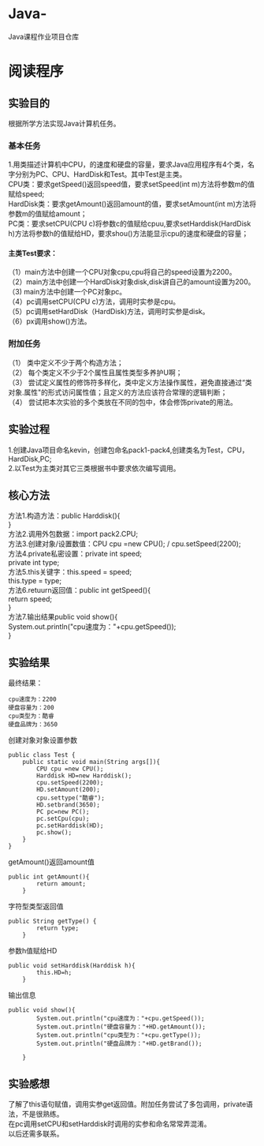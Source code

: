 # Java-
Java课程作业项目仓库

# 阅读程序

## 实验目的  
根据所学方法实现Java计算机任务。  
### 基本任务
1.用类描述计算机中CPU，的速度和硬盘的容量，要求Java应用程序有4个类，名字分别为PC、CPU、HardDisk和Test。其中Test是主类。  
  CPU类：要求getSpeed()返回speed值，要求setSpeed(int m)方法将参数m的值赋给speed;  
  HardDisk类：要求getAmount()返回amount的值，要求setAmount(int m)方法将参数m的值赋给amount；  
  PC类：要求setCPU(CPU c)将参数c的值赋给cpuu,要求setHarddisk(HardDisk h)方法将参数h的值赋给HD，要求shou()方法能显示cpu的速度和硬盘的容量；  
#### 主类Test要求：  
  （1）main方法中创建一个CPU对象cpu,cpu将自己的speed设置为2200。  
  （2）main方法中创建一个HardDisk对象disk,disk讲自己的amount设置为200。  
  （3) main方法中创建一个PC对象pc。  
  （4）pc调用setCPU(CPU c)方法，调用时实参是cpu。  
  （5）pc调用setHardDisk（HardDisk)方法，调用时实参是disk。  
  （6）px调用show()方法。  

### 附加任务    
  （1） 类中定义不少于两个构造方法；  
  （2） 每个类定义不少于2个属性且属性类型多养护U啊；  
  （3） 尝试定义属性的修饰符多样化，类中定义方法操作属性，避免直接通过“类对象.属性"的形式访问属性值；且定义的方法应该符合常理的逻辑判断；  
  （4） 尝试把本次实验的多个类放在不同的包中，体会修饰private的用法。  
  
## 实验过程  
  1.创建Java项目命名kevin，创建包命名pack1-pack4,创建类名为Test，CPU，HardDisk,PC;  
  2.以Test为主类对其它三类根据书中要求依次编写调用。  
  
## 核心方法  
  方法1.构造方法：public Harddisk(){  
                }    
  方法2.调用外包数据：import pack2.CPU;  
  方法3.创建对象/设置数值：CPU cpu =new CPU(); / cpu.setSpeed(2200);  
  方法4.private私密设置：private int speed;  
	                      private int type;  
  方法5.this关键字：this.speed = speed;                         
		               this.type = type;  
  方法6.retuurn返回值：public int getSpeed(){  
		                      return speed;                      
	                           }   
  方法7.输出结果public void show(){                                         
		              System.out.println("cpu速度为："+cpu.getSpeed());    
		               }  
## 实验结果  
最终结果：  
```
cpu速度为：2200  
硬盘容量为：200  
cpu类型为：酷睿  
硬盘品牌为：3650  
```
创建对象对象设置参数  
```
public class Test {
	public static void main(String args[]){  
		CPU cpu =new CPU();                    
		Harddisk HD=new Harddisk();               
		cpu.setSpeed(2200);                       
		HD.setAmount(200);                        
		cpu.settype("酷睿");  
		HD.setbrand(3650);  
		PC pc=new PC();                           
		pc.setCpu(cpu);  
		pc.setHarddisk(HD);  
		pc.show();  
	}  
}  
```
getAmount()返回amount值
```
public int getAmount(){
		return amount;	                          
	}
```
字符型类型返回值
```
public String getType() {
		return type;
	}
```
参数h值赋给HD
```
public void setHarddisk(Harddisk h){
		this.HD=h;                             
	}
```
输出信息  
```
public void show(){                                    
		System.out.println("cpu速度为："+cpu.getSpeed());
		System.out.println("硬盘容量为："+HD.getAmount());  
		System.out.println("cpu类型为："+cpu.getType());  
		System.out.println("硬盘品牌为："+HD.getBrand());  
		
	}
```
## 实验感想  
了解了this语句赋值，调用实参get返回值。附加任务尝试了多包调用，private语法，不是很熟练。  
在pc调用setCPU和setHarddisk时调用的实参和命名常常弄混淆。  
以后还需多联系。  








  
